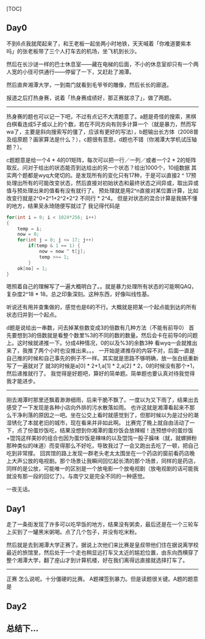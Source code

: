 [TOC]

## Day0

不到6点我就爬起来了，和王老板一起坐两小时地铁，天天喊着「你难道要紫本吗」的张老板带了三个人打车去的机场，坐飞机到长沙。

然后在长沙谜一样的巴士休息室——藏在电梯的后面，不小的休息室却只有一个两人宽的小径可供通行——停留了一下，又赶赴了湘潭。

然后直奔湘潭大学，一到南门就看到毛爷爷的雕像，然后长长的廊道。

报道之后打热身赛，说着「热身赛成绩好，那正赛就凉了」，做了两题。

---

热身赛的题也可以记一下吧，不过有点记不大清题意了。a题是奇怪的搜索，黑棋白棋看连成5子或以上的个数，若在不同方向有则多计算一个（就是暴力，然而写wa了，主要是斜向搜索写的僵了，应该有更好的写法），b题输出长方体（2008普及组原题？画家算法是什么？），c题很有意思，d题也不错（你湘潭大学机试压轴题？）。

c题题意是给一个4 * 4的01矩阵，每次可以把一行／一列／或者一个2 * 2的矩阵取反。问对于给出的状态能否到达给出的另一个状态？给出1000个，10组数据
其实两个题都是wyq大佬切的。是发现所有的变化只有17种，于是可以直接2 ^ 17预处理出所有的可能改变状态，然后直接对初始状态和最终状态之间异或，取出异或值与预处理出来的值看有没有就行了。
预处理就是用2^n直接对某位置计算，比如改变行就是2^0+2^1+2^2+2^2 不同行 * 2^4。
但是对状态的混合计算是我搞不懂的地方，结果吴永琦随便写就过了
我记得代码是 
```c++
for(int i = 0; i < 1024*256; i++)
{
  	temp = i;
  	now = 0;
  	for(int j = 0; j <= 17; j++)
		if(temp & 1 == 1) {
    	 	now = now ^ t[j];
			temp >>= 1;
        }
  	ok[no] = 1;
}
```

嗯照着自己的理解写了一遍大概明白了。。就是暴力处理所有状态的可能啊QAQ，复杂度2^18 * 18。总之印象深刻。这种东西，好像叫线性基。

听说还有用并查集做的，感觉也是6的不行。大概就是把某一个起点能到达的所有状态归并到一个起点。

d题是说给出一串数，问去掉某些数变成3的倍数有几种方法（不能有前导0）
首先要想到3的倍数就是看整个数里%3的不同的数的数量。然后会卡在前导0的问题上。这时候就递推一下。分成4种情况，0的以及%3的余数3种
看wyq一会就推出来了，我推了两个小时也没推出来。。。
一开始是递推存的内容不对，后面一直是自己推的时候和自己事先的例子不一样。其实就是思路不够明确，放一张白纸重新写了一遍就对了
就3的时候是a[0] * 2+1,a[1] * 2,a[2] * 2，0的时候没有那个+1，然后递推就行了。
我觉得是好题吧，算好的简单题。简单题也要认真对待我觉得我才能进步。

---

刚去湘潭时那里还飘着渺渺细雨，后来干脆不飘了。一度以为又下雨了，结果出去感受了一下发现是各种小店向外排的污水散落如雨。
也许这就是湘潭看起来不那么干净利落的原因之一吧。坐在公交上看时就感觉到了，但那时候以为是过分的潮湿锈化了本就老旧的城市，现在看来并非如此啊。
比赛完了晚上就自由活动了一下，点了份蛋炒饭吃，结果没想到你湘潭的蛋炒饭会放辣椒！连预想中的蛋炒饭+馄饨这样美妙的组合也因为蛋炒饭是辣味的以及馄饨一股子臊味（就，就螺狮粉那种类似的味道）而变得那么不好吃，导致我过了一会又跑出去吃了一顿，把自己吃到非常撑。
回宾馆的路上发现一群老头老太太围坐在一个药店的窗前看药店晚上大声公放的电视剧。那个场景让我瞬间回忆起长清的那个场景，同样的是药店，同样的是公放，可能唯一的区别是一个放电影一个放电视剧（放电视剧的话可能我就没有那一段的回忆了）。与南宁又是完全不同的一种感觉。

一夜无话。

## Day1
走了一条街发现了许多可以吃早饭的地方，结果没有粥卖，最后还是在一个三轮车上买到了一罐黑米粥喝。点了几个包子，并没有吃米粉。

然后就是去到湘潭大学正赛了。据说上次他们来比赛是皇叔带他们住在据说离学校最近的旅馆里，然后处于一个走也稍显远打车又太近的尴尬位置，由东向西横穿了整个湘潭大学，翻了座山才到计算机楼，好在我们离得远直接就选择打车了。

---
正赛
怎么说呢。十分僵硬的比赛。
A题裸签到暴力。但是读题很关键。A题的题意是


## Day2



## 总结下...
